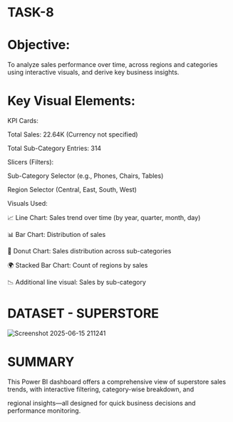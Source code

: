 # TASK-8

# Objective:

To analyze sales performance over time, across regions and categories using interactive visuals, and derive key business insights.

# Key Visual Elements:

KPI Cards:

Total Sales: 22.64K (Currency not specified)

Total Sub-Category Entries: 314

Slicers (Filters):

Sub-Category Selector (e.g., Phones, Chairs, Tables)

Region Selector (Central, East, South, West)

Visuals Used:

📈 Line Chart: Sales trend over time (by year, quarter, month, day)

📊 Bar Chart: Distribution of sales

🍩 Donut Chart: Sales distribution across sub-categories

🌍 Stacked Bar Chart: Count of regions by sales

📉 Additional line visual: Sales by sub-category

# DATASET - SUPERSTORE 

![Screenshot 2025-06-15 211241](https://github.com/user-attachments/assets/7a9a2758-78a6-4f8f-8739-cc4091b4685d)

#  SUMMARY
This Power BI dashboard offers a comprehensive view of superstore sales trends, with interactive filtering, category-wise breakdown, and 

regional insights—all designed for quick business decisions and performance monitoring.


